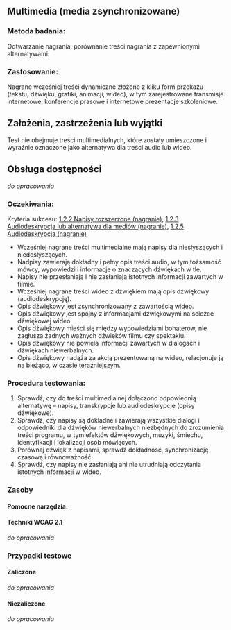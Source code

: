 ## Multimedia (media zsynchronizowane)

### Metoda badania: 
Odtwarzanie nagrania, porównanie treści nagrania z zapewnionymi alternatywami.

### Zastosowanie:
Nagrane wcześniej treści dynamiczne złożone z kliku form przekazu (tekstu, dźwięku, grafiki, animacji, wideo), w tym zarejestrowane transmisje internetowe, konferencje prasowe i internetowe prezentacje szkoleniowe. 

## Założenia, zastrzeżenia lub wyjątki
Test nie obejmuje treści multimedialnych, które zostały umieszczone i wyraźnie oznaczone jako alternatywa dla treści audio lub wideo. 

## Obsługa dostępności
_do opracowania_

### Oczekiwania:
Kryteria sukcesu: [1.2.2 Napisy rozszerzone (nagranie)](https://wcag.lepszyweb.pl/#captions-prerecorded), [1.2.3 Audiodeskrypcja lub alternatywa dla mediów (nagranie)](https://wcag.lepszyweb.pl/#audio-description-or-media-alternative-prerecorded), [1.2.5 Audiodeskrypcja (nagranie)](https://wcag.lepszyweb.pl/#audio-description-prerecorded)
-	Wcześniej nagrane treści multimedialne mają napisy dla niesłyszących i niedosłyszących.
-	Nadpisy zawierają dokładny i pełny opis treści audio, w tym tożsamość mówcy, wypowiedzi i informacje o znaczących dźwiękach w tle.
-	Napisy nie przesłaniają i nie zasłaniają istotnych informacji zawartych w filmie.
-	Wcześniej nagrane treści wideo z dźwiękiem mają opis dźwiękowy (audiodeskrypcję).
-	Opis dźwiękowy jest zsynchronizowany z zawartością wideo.
-	Opis dźwiękowy jest spójny z informacjami dźwiękowymi na ścieżce dźwiękowej wideo.
-	Opis dźwiękowy mieści się między wypowiedziami bohaterów, nie zagłusza żadnych ważnych dźwięków filmu czy spektaklu.
-	Opis dźwiękowy nie powiela informacji zawartych w dialogach i dźwiękach niewerbalnych.
-	Opis dźwiękowy nadąża za akcją prezentowaną na wideo, relacjonuje ją na bieżąco, w czasie teraźniejszym.

### Procedura testowania:
1.	Sprawdź, czy do treści multimedialnej dołączono odpowiednią alternatywę – napisy, transkrypcje lub audiodeskrypcje (opisy dźwiękowe).
2.	Sprawdź, czy napisy są dokładne i zawierają wszystkie dialogi i odpowiedniki dla dźwięków niewerbalnych niezbędnych do zrozumienia treści programu, w tym efektów dźwiękowych, muzyki, śmiechu, identyfikacji i lokalizacji osób mówiących.
3.	Porównaj dźwięk z napisami, sprawdź dokładność, synchronizację czasową i równoważność.
4.	Sprawdź, czy napisy nie zasłaniają ani nie utrudniają odczytania istotnych informacji w wideo.

### Zasoby

#### Pomocne narzędzia:

#### Techniki WCAG 2.1
_do opracowania_

### Przypadki testowe

#### Zaliczone
_do opracowania_

#### Niezaliczone
_do opracowania_ 

